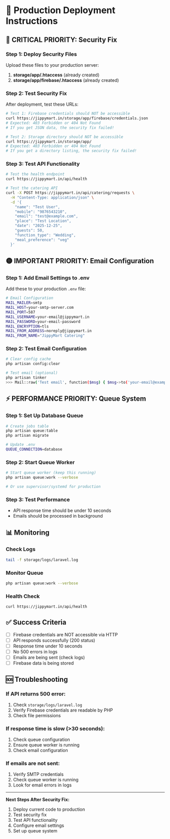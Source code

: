 # 🚀 Production Deployment Instructions

## 🔴 CRITICAL PRIORITY: Security Fix

### Step 1: Deploy Security Files
Upload these files to your production server:

1. **storage/app/.htaccess** (already created)
2. **storage/app/firebase/.htaccess** (already created)

### Step 2: Test Security Fix
After deployment, test these URLs:

```bash
# Test 1: Firebase credentials should NOT be accessible
curl https://jippymart.in/storage/app/firebase/credentials.json
# Expected: 403 Forbidden or 404 Not Found
# If you get JSON data, the security fix failed!

# Test 2: Storage directory should NOT be accessible
curl https://jippymart.in/storage/app/
# Expected: 403 Forbidden or 404 Not Found
# If you get a directory listing, the security fix failed!
```

### Step 3: Test API Functionality
```bash
# Test the health endpoint
curl https://jippymart.in/api/health

# Test the catering API
curl -X POST https://jippymart.in/api/catering/requests \
  -H "Content-Type: application/json" \
  -d '{
    "name": "Test User",
    "mobile": "9876543210",
    "email": "test@example.com",
    "place": "Test Location",
    "date": "2025-12-25",
    "guests": 50,
    "function_type": "Wedding",
    "meal_preference": "veg"
  }'
```

## 🟡 IMPORTANT PRIORITY: Email Configuration

### Step 1: Add Email Settings to .env
Add these to your production `.env` file:

```bash
# Email Configuration
MAIL_MAILER=smtp
MAIL_HOST=your-smtp-server.com
MAIL_PORT=587
MAIL_USERNAME=your-email@jippymart.in
MAIL_PASSWORD=your-email-password
MAIL_ENCRYPTION=tls
MAIL_FROM_ADDRESS=noreply@jippymart.in
MAIL_FROM_NAME="JippyMart Catering"
```

### Step 2: Test Email Configuration
```bash
# Clear config cache
php artisan config:clear

# Test email (optional)
php artisan tinker
>>> Mail::raw('Test email', function($msg) { $msg->to('your-email@example.com')->subject('Test'); });
```

## ⚡ PERFORMANCE PRIORITY: Queue System

### Step 1: Set Up Database Queue
```bash
# Create jobs table
php artisan queue:table
php artisan migrate

# Update .env
QUEUE_CONNECTION=database
```

### Step 2: Start Queue Worker
```bash
# Start queue worker (keep this running)
php artisan queue:work --verbose

# Or use supervisor/systemd for production
```

### Step 3: Test Performance
- API response time should be under 10 seconds
- Emails should be processed in background

## 📊 Monitoring

### Check Logs
```bash
tail -f storage/logs/laravel.log
```

### Monitor Queue
```bash
php artisan queue:work --verbose
```

### Health Check
```bash
curl https://jippymart.in/api/health
```

## ✅ Success Criteria

- [ ] Firebase credentials are NOT accessible via HTTP
- [ ] API responds successfully (200 status)
- [ ] Response time under 10 seconds
- [ ] No 500 errors in logs
- [ ] Emails are being sent (check logs)
- [ ] Firebase data is being stored

## 🆘 Troubleshooting

### If API returns 500 error:
1. Check `storage/logs/laravel.log`
2. Verify Firebase credentials are readable by PHP
3. Check file permissions

### If response time is slow (>30 seconds):
1. Check queue configuration
2. Ensure queue worker is running
3. Check email configuration

### If emails are not sent:
1. Verify SMTP credentials
2. Check queue worker is running
3. Look for email errors in logs

---

**Next Steps After Security Fix:**
1. Deploy current code to production
2. Test security fix
3. Test API functionality
4. Configure email settings
5. Set up queue system
